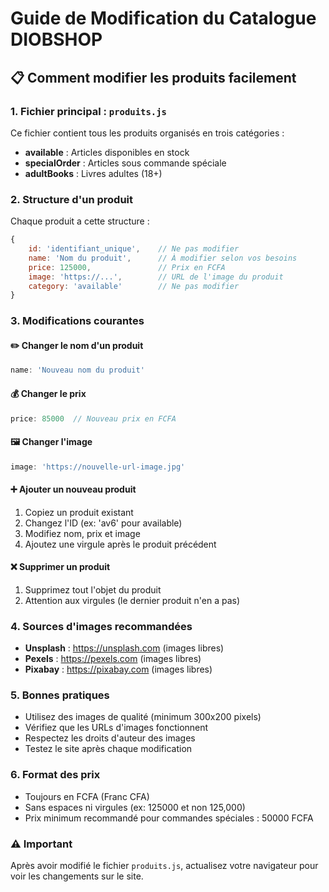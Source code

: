 # Guide de Modification du Catalogue DIOBSHOP

## 📋 Comment modifier les produits facilement

### 1. Fichier principal : `produits.js`
Ce fichier contient tous les produits organisés en trois catégories :
- **available** : Articles disponibles en stock
- **specialOrder** : Articles sous commande spéciale 
- **adultBooks** : Livres adultes (18+)

### 2. Structure d'un produit
Chaque produit a cette structure :
```javascript
{
    id: 'identifiant_unique',    // Ne pas modifier
    name: 'Nom du produit',      // À modifier selon vos besoins
    price: 125000,               // Prix en FCFA
    image: 'https://...',        // URL de l'image du produit
    category: 'available'        // Ne pas modifier
}
```

### 3. Modifications courantes

#### ✏️ Changer le nom d'un produit
```javascript
name: 'Nouveau nom du produit'
```

#### 💰 Changer le prix
```javascript
price: 85000  // Nouveau prix en FCFA
```

#### 🖼️ Changer l'image
```javascript
image: 'https://nouvelle-url-image.jpg'
```

#### ➕ Ajouter un nouveau produit
1. Copiez un produit existant
2. Changez l'ID (ex: 'av6' pour available)
3. Modifiez nom, prix et image
4. Ajoutez une virgule après le produit précédent

#### ❌ Supprimer un produit
1. Supprimez tout l'objet du produit
2. Attention aux virgules (le dernier produit n'en a pas)

### 4. Sources d'images recommandées
- **Unsplash** : https://unsplash.com (images libres)
- **Pexels** : https://pexels.com (images libres)
- **Pixabay** : https://pixabay.com (images libres)

### 5. Bonnes pratiques
- Utilisez des images de qualité (minimum 300x200 pixels)
- Vérifiez que les URLs d'images fonctionnent
- Respectez les droits d'auteur des images
- Testez le site après chaque modification

### 6. Format des prix
- Toujours en FCFA (Franc CFA)
- Sans espaces ni virgules (ex: 125000 et non 125,000)
- Prix minimum recommandé pour commandes spéciales : 50000 FCFA

### ⚠️ Important
Après avoir modifié le fichier `produits.js`, actualisez votre navigateur pour voir les changements sur le site.